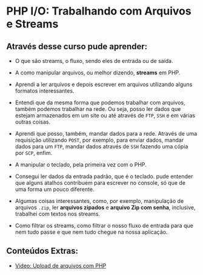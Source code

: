 # PHP I/O: Trabalhando com Arquivos e Streams

## Através desse curso pude aprender:

- O que são streams, o fluxo, sendo eles de entrada ou de saída.

- A como manipular arquivos, ou melhor dizendo, **streams** em PHP.

- Aprendi a ler arquivos e depois escrever em arquivos utilizando alguns formatos interessantes.

- Entendi que da mesma forma que podemos trabalhar com arquivos, também podemos trabalhar na rede. Ou seja, posso ler dados que estejam armazenados em um site ou até através de <code>FTP</code>, <code>SSH</code> e em várias outras coisas.

- Aprendi que posso, também, mandar dados para a rede. Através de uma requisição utilizando <code>POST</code>, por exemplo, para enviar dados, mandar dados para um <code>FTP</code>, mandar dados através de <code>SSH</code> fazendo uma cópia por <code>SCP</code>, enfim.

- A manipular o teclado, pela primeira vez com o PHP.

- Consegui ler dados da entrada padrão, que é o teclado. pude entender que alguns atalhos contribuem para escrever no console, só que de uma forma um pouco diferente.

- Algumas coisas interessantes, como, por exemplo, manipulação de arquivos <code>.zip</code>, ler **arquivos zipados** e **arquivo Zip com senha**, inclusive, trabalhei com textos nos streams.

- Como filtrar os streams, como filtrar o nosso fluxo de entrada para que nem tudo passe e que nem tudo chegue na nossa aplicação.

## Conteúdos Extras:

- [Video: Upload de arquivos com PHP](https://cursos.alura.com.br/extra/alura-mais/upload-de-arquivos-com-php-c205)